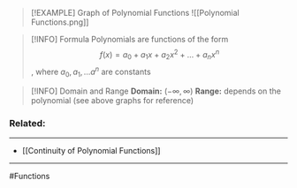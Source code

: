 
> [!EXAMPLE] Graph of Polynomial Functions
> ![[Polynomial Functions.png]]

> [!INFO] Formula
> Polynomials are functions of the form $$
f(x)=a_{0}+a_{1}x+a_{2}x^2+\dots+a_{n}x^n$$, where $a_{0}, a_{1},\dots a^n$ are constants

> [!INFO] Domain and Range
> **Domain:** $(-\infty,\infty)$
>**Range:** depends on the polynomial (see above graphs for reference)

### Related:
---
- [[Continuity of Polynomial Functions]]
---

#Functions 